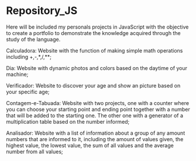 # Repository_JS
Here will be included my personals projects in JavaScript with the objective to create a portfolio to demonstrate the knowledge acquired through the study of the language.

Calculadora: Website with the function of making simple math operations including +,-,*,/,**;

Dia: Website with dynamic photos and colors based on the daytime of your machine;

Verificador: Website to discover your age and show an picture based on your specific age;

Contagem-e-Tabuada: Website with two projects, one with a counter where you can choose your starting point and ending point together with a number that will be added to the starting one. The other one with a generator of a multiplication table based on the number informed;

Analisador: Website with a list of information about a group of any amount numbers that are informed to it, including the amount of values given, the highest value, the lowest value, the sum of all values and the average number from all values;
